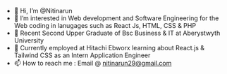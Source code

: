 - 👋 Hi, I’m @Nitinarun
- 👀 I’m interested in Web development and Software Engineering for the Web coding in lanugages such as React Js, HTML, CSS & PHP
- 🌱 Recent Second Upper Graduate of Bsc Business & IT at Aberystwyth University
- 💞️ Currently employed at Hitachi Ebworx learning about React.js & Tailwind CSS as an Intern Application Engineer
- 📫 How to reach me : Email @ nitinarun29@gmail.com

<!---
Nitinarun/Nitinarun is a ✨ special ✨ repository because its `README.md` (this file) appears on your GitHub profile.
You can click the Preview link to take a look at your changes.
--->
